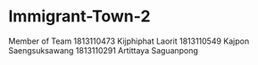# Immigrant-Town-2
Member of Team
1813110473 Kijphiphat Laorit
1813110549 Kajpon Saengsuksawang 
1813110291 Artittaya Saguanpong 
